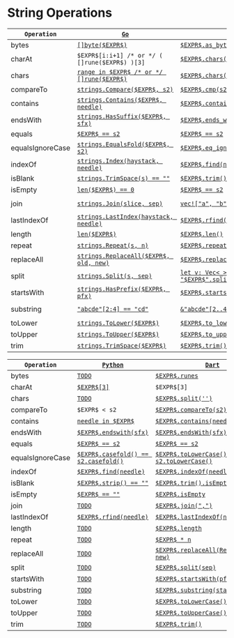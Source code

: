 # String Operations

|`Operation`|[`Go`](https://go.dev/)|[`Rust`](https://www.rust-lang.org/)|[`Java`](https://docs.oracle.com/javase/8/docs/technotes/guides/language/)|
|---|---|---|---|
|bytes|[`[]byte($EXPR$)`](TODO)|[`$EXPR$.as_bytes()`](https://doc.rust-lang.org/std/string/struct.String.html#method.as_bytes)|[`$EXPR$.getBytes("UTF8")`](https://docs.oracle.com/en/java/javase/17/docs/api/java.base/java/lang/String.html#getBytes(java.lang.String))|
|charAt|`$EXPR$[i:i+1] /* or */ ( []rune($EXPR$) )[3]`|[`$EXPR$.chars().nth(3)`](https://doc.rust-lang.org/std/iter/trait.Iterator.html#method.nth)|[`$EXPR$.charAt(3)`](https://docs.oracle.com/en/java/javase/11/docs/api/java.base/java/lang/String.html#charAt(int))|
|chars|[`range in $EXPR$ /* or */ []rune($EXPR$)`](TODO)|[`$EXPR$.chars()`](https://doc.rust-lang.org/std/primitive.str.html#method.chars)|[`$EXPR$.toCharArray()`](https://docs.oracle.com/en/java/javase/11/docs/api/java.base/java/lang/String.html#toCharArray())|
|compareTo|[`strings.Compare($EXPR$, s2)`](https://pkg.go.dev/strings#Compare)|[`$EXPR$.cmp(s2) == Ordering::Less`](https://doc.rust-lang.org/std/cmp/trait.Ord.html#tymethod.cmp)|[`$EXPR$.compareTo(s2)`](https://docs.oracle.com/en/java/javase/11/docs/api/java.base/java/lang/String.html#compareTo(java.lang.String))|
|contains|[`strings.Contains($EXPR$, needle)`](https://pkg.go.dev/strings#Contains)|[`$EXPR$.contains(needle)`](https://doc.rust-lang.org/std/primitive.str.html#method.contains)|[`$EXPR$.contains(needle)`](https://docs.oracle.com/en/java/javase/11/docs/api/java.base/java/lang/String.html#contains(java.lang.CharSequence))|
|endsWith|[`strings.HasSuffix($EXPR$, sfx)`](https://pkg.go.dev/strings#HasSuffix)|[`$EXPR$.ends_with(sfx)`](https://doc.rust-lang.org/std/primitive.str.html#method.ends_with)|[`$EXPR$.endsWith(sfx)`](https://docs.oracle.com/en/java/javase/11/docs/api/java.base/java/lang/String.html#endsWith(java.lang.String))|
|equals|[`$EXPR$ == s2`](https://go.dev/ref/spec#Comparison_operators)|[`$EXPR$ == s2`](https://doc.rust-lang.org/std/cmp/trait.PartialEq.html#tymethod.eq)|[`$EXPR$.equals(s2)`](https://docs.oracle.com/en/java/javase/11/docs/api/java.base/java/lang/String.html#equals(java.lang.Object))|
|equalsIgnoreCase|[`strings.EqualsFold($EXPR$, s2)`](https://pkg.go.dev/strings#EqualFold)|[`$EXPR$.eq_ignore_ascii_case(&s2)`](https://doc.rust-lang.org/std/primitive.str.html#method.eq_ignore_ascii_case)|[`$EXPR$.equalsIgnoreCase(s2)`](https://docs.oracle.com/en/java/javase/11/docs/api/java.base/java/lang/String.html#equalsIgnoreCase(java.lang.String))|
|indexOf|[`strings.Index(haystack, needle)`](https://pkg.go.dev/strings#Index)|[`$EXPR$.find(needle)`](https://doc.rust-lang.org/std/string/struct.String.html#method.find)|[`$EXPR$.indexOf(needle)`](https://docs.oracle.com/en/java/javase/11/docs/api/java.base/java/lang/String.html#indexOf(int))|
|isBlank|[`strings.TrimSpace(s) == ""`](https://pkg.go.dev/strings#TrimSpace)|[`$EXPR$.trim() == ""`](TODO)|[`$EXPR$.isBlank()`](https://docs.oracle.com/en/java/javase/11/docs/api/java.base/java/lang/String.html#isBlank())|
|isEmpty|[`len($EXPR$) == 0`](https://pkg.go.dev/builtin#len)|[`$EXPR$ == s2`](https://doc.rust-lang.org/std/primitive.str.html#method.is_empty)|[`$EXPR$.isEmpty`](https://docs.oracle.com/en/java/javase/17/docs/api/java.base/java/lang/String.html#isEmpty())|
|join|[`strings.Join(slice, sep)`](https://pkg.go.dev/strings#Join)|[`vec!["a", "b", "c"].join(sep)`](https://doc.rust-lang.org/std/primitive.slice.html#method.join)|[`String.join(" ", List.of("a", "b", "c"))`](https://docs.oracle.com/en/java/javase/17/docs/api/java.base/java/lang/String.html#join(java.lang.CharSequence,java.lang.Iterable))|
|lastIndexOf|[`strings.LastIndex(haystack, needle)`](https://pkg.go.dev/strings#LastIndex)|[`$EXPR$.rfind(needle)`](https://doc.rust-lang.org/std/string/struct.String.html#method.rfind)|[`$EXPR$.lastIndexOf(needle)`](https://docs.oracle.com/en/java/javase/11/docs/api/java.base/java/lang/String.html#lastIndexOf(int))|
|length|[`len($EXPR$)`](https://pkg.go.dev/builtin#len)|[`$EXPR$.len()`](https://doc.rust-lang.org/std/primitive.str.html#method.len)|[`$EXPR$.length()`](https://docs.oracle.com/en/java/javase/11/docs/api/java.base/java/lang/String.html#length())|
|repeat|[`strings.Repeat(s, n)`](https://pkg.go.dev/strings#Repeat)|[`$EXPR$.repeat(n)`](https://doc.rust-lang.org/std/primitive.str.html#method.repeat)|[`$EXPR$.repeat(n)`](https://docs.oracle.com/en/java/javase/11/docs/api/java.base/java/lang/String.html#repeat(int))|
|replaceAll|[`strings.ReplaceAll($EXPR$, old, new)`](https://pkg.go.dev/strings#ReplaceAll)|[`$EXPR$.replace(old, new)`](https://doc.rust-lang.org/std/primitive.str.html#method.replace)|[`$EXPR$.replaceAll(old, new)`](https://docs.oracle.com/en/java/javase/11/docs/api/java.base/java/lang/String.html#replaceAll(java.lang.String,java.lang.String))|
|split|[`strings.Split(s, sep)`](https://pkg.go.dev/strings#Split)|[`let v: Vec<_> = "$EXPR$".split(sep).collect()`](https://doc.rust-lang.org/std/primitive.str.html#method.split)|[`$EXPR$.split(sep, 0)`](https://docs.oracle.com/en/java/javase/11/docs/api/java.base/java/lang/String.html#split(java.lang.String))|
|startsWith|[`strings.HasPrefix($EXPR$, pfx)`](https://pkg.go.dev/strings#HasPrefix)|[`$EXPR$.starts_with(pfx)`](https://doc.rust-lang.org/std/primitive.str.html#method.starts_with)|[`$EXPR$.startsWith(pfx)`](https://docs.oracle.com/en/java/javase/11/docs/api/java.base/java/lang/String.html#startsWith(java.lang.String))|
|substring|[`"abcde"[2:4] == "cd"`](TODO)|[`&"abcde"[2..4] == "cd"`](https://doc.rust-lang.org/nightly/book/ch08-02-strings.html#slicing-strings)|[`"abcde".substring(2, 4).equals("cd")`](https://docs.oracle.com/en/java/javase/11/docs/api/java.base/java/lang/String.html#substring(int,int))|
|toLower|[`strings.ToLower($EXPR$)`](https://pkg.go.dev/strings#ToLower)|[`$EXPR$.to_lowercase()`](https://doc.rust-lang.org/std/primitive.str.html#method.to_lowercase)|[`$EXPR$.toLowerCase(Locale.ROOT)`](https://docs.oracle.com/en/java/javase/11/docs/api/java.base/java/lang/String.html#toLowerCase())|
|toUpper|[`strings.ToUpper($EXPR$)`](https://pkg.go.dev/strings#ToUpper)|[`$EXPR$.to_uppercase()`](https://doc.rust-lang.org/std/primitive.str.html#method.to_uppercase)|[`$EXPR$.toUpperCase(Locale.ROOT)`](https://docs.oracle.com/en/java/javase/11/docs/api/java.base/java/lang/String.html#toUpperCase())|
|trim|[`strings.TrimSpace($EXPR$)`](https://pkg.go.dev/strings#TrimSpace)|[`$EXPR$.trim()`](https://doc.rust-lang.org/std/primitive.str.html#method.trim)|[`$EXPR$.strip()`](https://docs.oracle.com/en/java/javase/17/docs/api/java.base/java/lang/String.html#strip())|


|`Operation`|[`Python`](https://www.python.org/)|[`Dart`](https://dart.dev/)|[`Ts`](https://www.typescriptlang.org/)|[`Kotlin`](https://kotlinlang.org/)|
|---|---|---|---|---|
|bytes|[`TODO`](TODO)|[`$EXPR$.runes`](https://api.dart.dev/stable/2.17.6/dart-core/String/runes.html)|[`TODO`](TODO)|[`TODO`](TODO)|
|charAt|[`$EXPR$[3]`](TODO)|`$EXPR$[3]`|[`TODO`](TODO)|[`TODO`](TODO)|
|chars|[`TODO`](TODO)|[`$EXPR$.split('')`](https://api.flutter.dev/flutter/dart-core/String/split.html)|[`TODO`](TODO)|[`TODO`](TODO)|
|compareTo|`$EXPR$ < s2`|[`$EXPR$.compareTo(s2)`](https://api.flutter.dev/flutter/dart-core/String/compareTo.html)|[`TODO`](TODO)|[`TODO`](TODO)|
|contains|[`needle in $EXPR$`](https://docs.python.org/3/library/operator.html#mapping-operators-to-functions)|[`$EXPR$.contains(needle)`](https://api.dart.dev/stable/2.17.0/dart-core/String/contains.html)|[`TODO`](TODO)|[`TODO`](TODO)|
|endsWith|[`$EXPR$.endswith(sfx)`](https://docs.python.org/3/library/stdtypes.html?highlight=endswith#str.endswith)|[`$EXPR$.endsWith(sfx)`](https://api.dart.dev/stable/2.17.0/dart-core/String/endsWith.html)|[`TODO`](TODO)|[`TODO`](TODO)|
|equals|[`$EXPR$ == s2`](https://docs.python.org/3/library/operator.html?highlight=operator#operator.eq)|[`$EXPR$ == s2`](https://api.dart.dev/stable/2.17.6/dart-core/String/operator_equals.html)|[`TODO`](TODO)|[`TODO`](TODO)|
|equalsIgnoreCase|[`$EXPR$.casefold() == s2.casefold()`](https://docs.python.org/3/library/stdtypes.html#str.casefold)|[`$EXPR$.toLowerCase() == s2.toLowerCase()`](https://api.dart.dev/stable/2.17.6/dart-core/String/toLowerCase.html)|[`TODO`](TODO)|[`TODO`](TODO)|
|indexOf|[`$EXPR$.find(needle)`](https://docs.python.org/3/library/stdtypes.html#str.find)|[`$EXPR$.indexOf(needle)`](https://api.dart.dev/be/181224/dart-core/String/indexOf.html)|[`TODO`](TODO)|[`TODO`](TODO)|
|isBlank|[`$EXPR$.strip() == ""`](https://docs.python.org/3/library/stdtypes.html#str.strip)|[`$EXPR$.trim().isEmpty`](https://api.dart.dev/stable/2.17.6/dart-core/Iterable/isEmpty.html)|[`TODO`](TODO)|[`TODO`](TODO)|
|isEmpty|[`$EXPR$ == ""`](https://docs.python.org/3/library/stdtypes.html#comparisons)|[`$EXPR$.isEmpty`](https://api.dart.dev/stable/2.17.6/dart-core/String/isEmpty.html)|[`TODO`](TODO)|[`TODO`](TODO)|
|join|[`TODO`](https://docs.python.org/3/library/stdtypes.html#str.join)|[`$EXPR$.join(",")`](https://api.dart.dev/stable/2.17.6/dart-core/Iterable/join.html)|[`TODO`](TODO)|[`TODO`](TODO)|
|lastIndexOf|[`$EXPR$.rfind(needle)`](https://docs.python.org/3/library/stdtypes.html#str.rfind)|[`$EXPR$.lastIndexOf(needle)`](https://api.dart.dev/stable/2.17.6/dart-core/String/lastIndexOf.html)|[`TODO`](TODO)|[`TODO`](TODO)|
|length|[`TODO`](TODO)|[`$EXPR$.length`](https://api.dart.dev/stable/2.17.6/dart-core/String/length.html)|[`TODO`](TODO)|[`TODO`](TODO)|
|repeat|[`TODO`](TODO)|[`$EXPR$ * n`](https://api.dart.dev/stable/2.17.6/dart-core/String/operator_multiply.html)|[`TODO`](TODO)|[`TODO`](TODO)|
|replaceAll|[`TODO`](TODO)|[`$EXPR$.replaceAll(RegExp(r'ab'), new)`](https://api.dart.dev/stable/2.17.6/dart-core/String/replaceAll.html)|[`TODO`](TODO)|[`TODO`](TODO)|
|split|[`TODO`](TODO)|[`$EXPR$.split(sep)`](https://api.dart.dev/stable/2.17.6/dart-core/String/split.html)|[`TODO`](TODO)|[`TODO`](TODO)|
|startsWith|[`TODO`](TODO)|[`$EXPR$.startsWith(pfx)`](https://api.dart.dev/stable/2.17.6/dart-core/String/startsWith.html)|[`TODO`](TODO)|[`TODO`](TODO)|
|substring|[`TODO`](TODO)|[`$EXPR$.substring(start, end)`](https://api.dart.dev/stable/2.17.6/dart-core/String/substring.html)|[`TODO`](TODO)|[`TODO`](TODO)|
|toLower|[`TODO`](TODO)|[`$EXPR$.toLowerCase()`](https://api.dart.dev/stable/2.17.6/dart-core/String/toLowerCase.html)|[`TODO`](TODO)|[`TODO`](TODO)|
|toUpper|[`TODO`](TODO)|[`$EXPR$.toUpperCase()`](https://api.dart.dev/stable/2.17.6/dart-core/String/toUpperCase.html)|[`TODO`](TODO)|[`TODO`](TODO)|
|trim|[`TODO`](TODO)|[`$EXPR$.trim()`](https://api.dart.dev/stable/2.17.6/dart-core/String/trim.html)|[`TODO`](TODO)|[`TODO`](TODO)|



